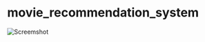 # movie_recommendation_system
![Screemshot](![image](https://github.com/Pranav-lokhande/movie_recommendation_system/assets/172598564/a6155597-1be2-4e80-b04c-36c2b6459871)
)
